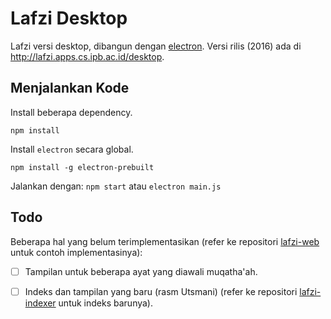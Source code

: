 # Lafzi Desktop

Lafzi versi desktop, dibangun dengan [electron](https://electron.atom.io). 
Versi rilis (2016) ada di http://lafzi.apps.cs.ipb.ac.id/desktop.

Menjalankan Kode
---

Install beberapa dependency.
```
npm install
```

Install `electron` secara global.
```
npm install -g electron-prebuilt
```

Jalankan dengan:
`npm start`
atau
`electron main.js`

Todo
---

Beberapa hal yang belum terimplementasikan (refer ke repositori [lafzi-web](https://github.com/lafzi/lafzi-web) untuk contoh implementasinya):

- [ ] Tampilan untuk beberapa ayat yang diawali muqatha'ah.
- [ ] Indeks dan tampilan yang baru (rasm Utsmani) (refer ke repositori [lafzi-indexer](https://github.com/lafzi/lafzi-indexer) untuk indeks barunya).

